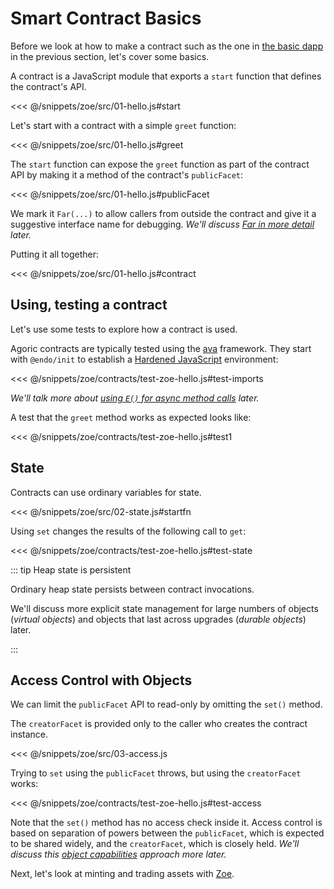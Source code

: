 # Smart Contract Basics

Before we look at how to make a contract such as the one in [the
basic dapp](./) in the previous section, let's cover some basics.

A contract is a JavaScript module that exports a `start` function
that defines the contract's API.

<<< @/snippets/zoe/src/01-hello.js#start

Let's start with a contract with a simple `greet` function:

<<< @/snippets/zoe/src/01-hello.js#greet

The `start` function can expose the `greet` function
as part of the contract API by making it
a method of the contract's `publicFacet`:

<<< @/snippets/zoe/src/01-hello.js#publicFacet

We mark it `Far(...)` to allow callers from outside the contract
and give it a suggestive interface name for debugging.
_We'll discuss [Far in more detail](../js-programming/far.md) later._

Putting it all together:

<<< @/snippets/zoe/src/01-hello.js#contract

## Using, testing a contract

Let's use some tests to explore how a contract is used.

Agoric contracts are typically tested
using the [ava](https://github.com/avajs/ava) framework.
They start with `@endo/init` to establish a [Hardened JavaScript](../js-programming/hardened-js.md) environment:

<<< @/snippets/zoe/contracts/test-zoe-hello.js#test-imports

_We'll talk more about [using `E()` for async method calls](../js-programming/eventual-send.md) later._

A test that the `greet` method works as expected looks like:

<<< @/snippets/zoe/contracts/test-zoe-hello.js#test1

## State

Contracts can use ordinary variables for state.

<<< @/snippets/zoe/src/02-state.js#startfn

Using `set` changes the results of the following call to `get`:

<<< @/snippets/zoe/contracts/test-zoe-hello.js#test-state

::: tip Heap state is persistent

Ordinary heap state persists between contract invocations.

We'll discuss more explicit state management for
large numbers of objects (_virtual objects_) and
objects that last across upgrades (_durable objects_) later.

:::

## Access Control with Objects

We can limit the `publicFacet` API to read-only by omitting the `set()` method.

The `creatorFacet` is provided only to the caller who creates the contract instance.

<<< @/snippets/zoe/src/03-access.js

Trying to `set` using the `publicFacet` throws, but
using the `creatorFacet` works:

<<< @/snippets/zoe/contracts/test-zoe-hello.js#test-access

Note that the `set()` method has no access check inside it.
Access control is based on separation of powers between
the `publicFacet`, which is expected to be shared widely,
and the `creatorFacet`, which is closely held.
_We'll discuss this [object capabilities](../js-programming/hardened-js.md#object-capabilities-ocaps) approach more later._

Next, let's look at minting and trading assets with [Zoe](../zoe/).

